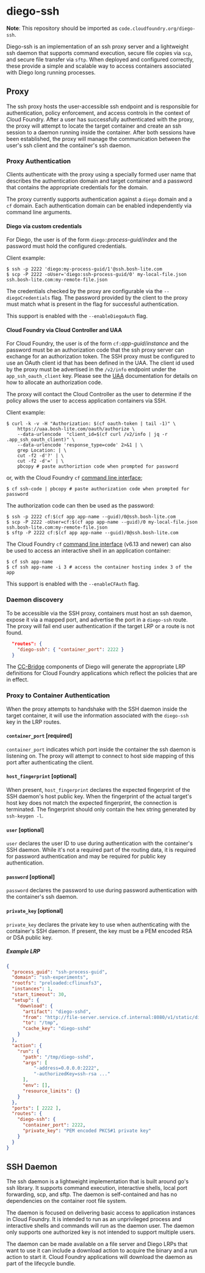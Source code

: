# diego-ssh

**Note**: This repository should be imported as `code.cloudfoundry.org/diego-ssh`.

Diego-ssh is an implementation of an ssh proxy server and a lightweight ssh
daemon that supports command execution, secure file copies via `scp`, and
secure file transfer via `sftp`. When deployed and configured correctly, these
provide a simple and scalable way to access containers associated with Diego
long running processes.

## Proxy

The ssh proxy hosts the user-accessible ssh endpoint and is responsible for
authentication, policy enforcement, and access controls in the context of
Cloud Foundry. After a user has successfully authenticated with the proxy, the
proxy will attempt to locate the target container and create an ssh session to
a daemon running inside the container. After both sessions have been
established, the proxy will manage the communication between the user's ssh
client and the container's ssh daemon.

### Proxy Authentication

Clients authenticate with the proxy using a specially formed user name that
describes the authentication domain and target container and a password that
contains the appropriate credentials for the domain.

The proxy currently supports authentication against a `diego` domain and a
`cf` domain. Each authentication domain can be enabled independently via
command line arguments.

#### Diego via custom credentials

For Diego, the user is of the form `diego:`_process-guid_/_index_ and the
password must hold the configured credentials.

Client example:
```
$ ssh -p 2222 'diego:my-process-guid/1'@ssh.bosh-lite.com
$ scp -P 2222 -oUser='diego:ssh-process-guid/0' my-local-file.json ssh.bosh-lite.com:my-remote-file.json
```

The credentials checked by the proxy are configurable via the
`--diegoCredentials` flag.  The password provided by the client to the proxy
must match what is present in the flag for successful authentication.

This support is enabled with the `--enableDiegoAuth` flag.

#### Cloud Foundry via Cloud Controller and UAA

For Cloud Foundry, the user is of the form `cf:`_app-guid_/_instance_ and the
password must be an authorization code that the ssh proxy server can exchange
for an authorization token. The SSH proxy must be configured to use an OAuth
client id that has been defined in the UAA. The client id used by the proxy
must be advertised in the `/v2/info` endpoint under the `app_ssh_oauth_client`
key.  Please see the [UAA][non-standard-oauth-auth-code] documentation for
details on how to allocate an authorization code.

The proxy will contact the Cloud Controller as the user to determine if the
policy allows the user to access application containers via SSH.

Client example:
```
$ curl -k -v -H "Authorization: $(cf oauth-token | tail -1)" \
    https://uaa.bosh-lite.com/oauth/authorize \
    --data-urlencode  "client_id=$(cf curl /v2/info | jq -r .app_ssh_oauth_client)" \
    --data-urlencode 'response_type=code' 2>&1 | \
    grep Location: | \
    cut -f2 -d'?' | \
    cut -f2 -d'=' | \
    pbcopy # paste authoriztion code when prompted for password
```
or, with the Cloud Foundry `cf` [command line interface][cli];
```
$ cf ssh-code | pbcopy # paste authorization code when prompted for password
```

The authorization code can then be used as the password:

```
$ ssh -p 2222 cf:$(cf app app-name --guid)/0@ssh.bosh-lite.com
$ scp -P 2222 -oUser=cf:$(cf app app-name --guid)/0 my-local-file.json ssh.bosh-lite.com:my-remote-file.json
$ sftp -P 2222 cf:$(cf app app-name --guid)/0@ssh.bosh-lite.com
```

The Cloud Foundry `cf` [command line interface][cli] (v6.13 and newer) can
also be used to access an interactive shell in an application container:
```
$ cf ssh app-name
$ cf ssh app-name -i 3 # access the container hosting index 3 of the app
```

This support is enabled with the `--enableCFAuth` flag.

### Daemon discovery

To be accessible via the SSH proxy, containers must host an ssh daemon, expose
it via a mapped port, and advertise the port in a `diego-ssh` route. The proxy
will fail end user authentication if the target LRP or a route is not found.

```json
  "routes": {
    "diego-ssh": { "container_port": 2222 }
  }
```

The [CC-Bridge][bridge] components of Diego will generate the appropriate LRP
definitions for Cloud Foundry applications which reflect the policies that are
in effect.

### Proxy to Container Authentication

When the proxy attempts to handshake with the SSH daemon inside the target
container, it will use the information associated with the `diego-ssh` key in
the LRP routes.

#### `container_port` [required]
`container_port` indicates which port inside the container the ssh daemon is
listening on. The proxy will attempt to connect to host side mapping of this
port after authenticating the client.

#### `host_fingerprint` [optional]
When present, `host_fingerprint` declares the expected fingerprint of the SSH
daemon's host public key. When the fingerprint of the actual target's host key
does not match the expected fingerprint, the connection is terminated. The
fingerprint should only contain the hex string generated by `ssh-keygen -l`.

#### `user` [optional]
`user` declares the user ID to use during authentication with the container's
SSH daemon. While it's not a required part of the routing data, it is required
for password authentication and may be required for public key authentication.

#### `password` [optional]
`password` declares the password to use during password authentication with
the container's ssh daemon.

#### `private_key` [optional]
`private_key` declares the private key to use when authenticating with the
container's SSH daemon. If present, the key must be a PEM encoded RSA or DSA
public key.

##### Example LRP
```json
{
  "process_guid": "ssh-process-guid",
  "domain": "ssh-experiments",
  "rootfs": "preloaded:cflinuxfs3",
  "instances": 1,
  "start_timeout": 30,
  "setup": {
    "download": {
      "artifact": "diego-sshd",
      "from": "http://file-server.service.cf.internal:8080/v1/static/diego-sshd/diego-sshd.tgz",
      "to": "/tmp",
      "cache_key": "diego-sshd"
    }
  },
  "action": {
    "run": {
      "path": "/tmp/diego-sshd",
      "args": [
          "-address=0.0.0.0:2222",
          "-authorizedKey=ssh-rsa ..."
      ],
      "env": [],
      "resource_limits": {}
    }
  },
  "ports": [ 2222 ],
  "routes": {
    "diego-ssh": {
      "container_port": 2222,
      "private_key": "PEM encoded PKCS#1 private key"
    }
  }
}
```

## SSH Daemon

The ssh daemon is a lightweight implementation that is built around go's ssh
library. It supports command execution, interactive shells, local port
forwarding, scp, and sftp. The daemon is self-contained and has no
dependencies on the container root file system.

The daemon is focused on delivering basic access to application instances in
Cloud Foundry. It is intended to run as an unprivileged process and
interactive shells and commands will run as the daemon user. The daemon only
supports one authorized key is not intended to support multiple users.

The daemon can be made available on a file server and Diego LRPs that
want to use it can include a download action to acquire the binary and a run
action to start it. Cloud Foundry applications will download the daemon as
part of the lifecycle bundle.

[bridge]: https://github.com/cloudfoundry/diego-design-notes#cc-bridge-components
[cflinuxfs3]: https://github.com/cloudfoundry/cflinuxfs3
[cli]: https://github.com/cloudfoundry/cli
[non-standard-oauth-auth-code]: https://github.com/cloudfoundry/uaa/blob/master/docs/UAA-APIs.rst#api-authorization-requests-code-get-oauth-authorize-non-standard-oauth-authorize
